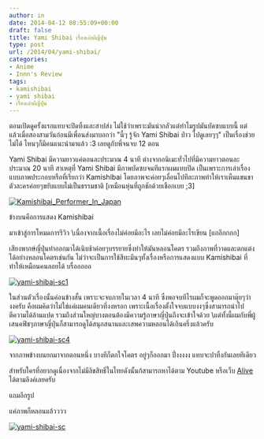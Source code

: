 ```yaml
---
author: in
date: 2014-04-12 08:55:09+00:00
draft: false
title: Yami Shibai เรื่องเล่าผีญี่ปุ่น
type: post
url: /2014/04/yami-shibai/
categories:
- Anime
- Innn's Review
tags:
- kamishibai
- yami shibai
- เรื่องเล่าผีญี่ปุ่น
---
```


ตอนเปิดดูครั้งแรกแทบจะปิดทิ้งและสาปส่ง ไม่ใช้ว่าเพราะมันน่ากลัวแต่ทำไมรูปมันบัดซบแบบนี้ แต่แล้วเมื่อสองสามวันก่อนมีเพื่อนส่งมาบอกว่า "นี้ๆ รู้จัก Yami Shibai ป่าว ไปดูเลยๆๆ" เป็นเรื่องช่วยไม่ได้ ไหนๆก็มีคนแนะนำมาแล้ว :3 เลยดูกับพี่จนจบ 12 ตอน

<!-- more -->

Yami Shibai มีความยาวแค่ตอนละประมาณ 4 นาที ต่างจากอนิเมะทั่วไปที่มีความยาวตอนละประมาณ 20 นาที สาเหตุที่ Yami Shibai มีภาพบัดซบจนทีแรกผมแทบปิด เป็นเพราะการเล่าเรื่องแบบภาพประกอบหรือที่เรียกว่า Kamishibai โดยภาพจะค่อยๆเลื่อนไปทีละภาพทำให้เราเห็นแขนขาตัวละครค่อยๆขยับแบบไม่เป็นธรรมชาติ [เหมือนหุ่นที่ถูกชักด้วยเชือกเบย ;3]

[![Kamishibai_Performer_In_Japan](https://www.cyruszh.com/wp-content/uploads/2014/04/Kamishibai_Performer_In_Japan-1024x661.jpg)
](https://www.cyruszh.com/wp-content/uploads/2014/04/Kamishibai_Performer_In_Japan.jpg)



ข้างบนคือการแสดง Kamishibai

มาเข้าสู่การโหมดการรีวิว \\เนื่องจากเนื้อเรื่องไม่ค่อยมีอะไร เลยไม่ค่อยมีอะไรเขียน [แถอีกกกก]

เสียงพากษ์ญี่ปุ่นทำออกมาได้เนิบช้าค่อยๆบรรยายซึ่งทำให้มันหลอนโคตร รวมถึงภาพที่วาดและตกแต่งได้อย่างหลอนโคตรเช่นกัน ไม่ว่าจะเป็นการใช้สีทะมึนๆทั้งเรื่องหรือการแสดงแบบ Kamishibai ที่ทำให้เหมือนคนลอยได้ บรื๋อออออ

[![yami-shibai-sc1](https://www.cyruszh.com/wp-content/uploads/2014/04/yami-shibai-sc1-1024x576.jpg)
](https://www.cyruszh.com/wp-content/uploads/2014/04/yami-shibai-sc1.jpg)



ในส่วนตัวเรื่องนั้นค่อนข้างสั้น เพราะจะจบภายในเวลา 4 นาที ซึ่งพอจบทีไรผมก็จะพูดออกมาตุ๊ยๆว่า งงครับ คือผมคิดว่าไม่ใช่แค่ผมคนเดียวที่งงหรอก เพราะเนื้อเรื่องตั้งใจจบแบบงงๆซึ่งสามารถนำไปตีความได้ล้านแปด รวมถึงส่วนใหญ่บางตอนต้องมีความรู้ภาษาญี่ปุ่นถึงจะเข้าใจด้วย \\แต่ทั้งนี้ผมกับพี่ผู้เสนคฟิชๆภาษาญี่ปุ่นก็สามารถดูได้สนุกสนานและเสพความหลอนได้เกินครึ่งแล้วครับ

[![yami-shibai-sc4](https://www.cyruszh.com/wp-content/uploads/2014/04/yami-shibai-sc4-1024x576.jpg)
](https://www.cyruszh.com/wp-content/uploads/2014/04/yami-shibai-sc4.jpg)



จากภาพข้างบนยกมาจากตอนหนึ่ง บางทีก็ตกใจโคตร อยู่ๆก็ออกมา ปึ่งงงงง แทบจะปาทิ้งกันเลยทีเดียว

สำหรับใครที่อยากดูเนื่องจากไม่มีลิขสิทธิ์ในไทยดังนั้นก้สามารถหาได้ตาม Youtube หรือเว็บ [Alive](http://alive.in.th/search_result.php?query=yami) ได้ตามลิงค์เลยครับ



แถมอีกรูป

แค่ภาพก็หลอนแล้วววว

[![yami-shibai-sc](https://www.cyruszh.com/wp-content/uploads/2014/04/yami-shibai-sc.jpg)
](https://www.cyruszh.com/wp-content/uploads/2014/04/yami-shibai-sc.jpg)
